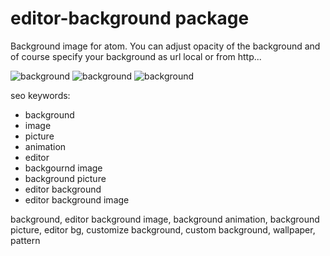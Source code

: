 # editor-background package

Background image for atom.
You can adjust opacity of the background and of course specify your background as url local or from http...

![background](http://download.menedzer.net.pl/treeview_bg.jpg)
![background](http://download.menedzer.net.pl/custom_style.jpg)
![background](http://download.menedzer.net.pl/editor_matrix.gif)




seo keywords:

* background
* image
* picture
* animation
* editor
* backgournd image
* background picture
* editor background
* editor background image


background, editor background image, background animation, background picture, editor bg, customize background, custom background, wallpaper, pattern

